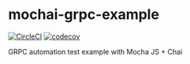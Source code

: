 # mochai-grpc-example
[![CircleCI](https://circleci.com/gh/lynix28/mochai-grpc-example/tree/master.svg?style=shield)](https://circleci.com/gh/lynix28/mochai-grpc-example/tree/master)
[![codecov](https://codecov.io/gh/lynix28/mochai-grpc-example/branch/master/graph/badge.svg?token=EexZvggu14)](https://codecov.io/gh/lynix28/mochai-grpc-example)

GRPC automation test example with Mocha JS + Chai
